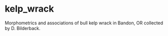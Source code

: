 # kelp_wrack
Morphometrics and associations of bull kelp wrack in Bandon, OR collected by D. Bilderback.
